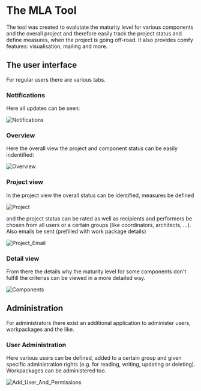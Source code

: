 # The MLA Tool
The tool was created to evalutate the maturity level for various components and the overall project and therefore easily track the project status and define measures, when the project is going off-road. 
It also provides comfy features: visualisation, mailing and more.

## The user interface
For regular users there are various tabs.

### Notifications

Here all updates can be seen:

![Notifications](https://github.com/user-attachments/assets/204b369e-710d-4799-aa4e-2b810e8ae693)

### Overview

Here the overall view the project and component status can be easily indentified:

![Overview](https://github.com/user-attachments/assets/8a5fd031-7249-4560-b454-83d730bf5616)

### Project view
In the project view the overall status can be identified, measures be defined

![Project](https://github.com/user-attachments/assets/1b827c8f-3da7-4f8d-887e-7d19ae8da86d)

and the project status can be rated as well as recipients and performers be chosen from all users or a certain groups (like coordinators, architects, ...).
Also emails be sent (prefilled with work package details)

![Project_Email](https://github.com/user-attachments/assets/ff8e93a3-5d76-4d76-bfbf-d3a748bb25f2)


### Detail view
From there the details why the maturity level for some components don't fulfill the criterias can be viewed in a more detailed way.

![Components](https://github.com/user-attachments/assets/58275ed2-2c86-4ba2-a6fe-f59472614626)

## Administration
For administrators there exist an additional application to administer users, workpackages and the like.

### User Administration
Here various users can be defined, added to a certain group and given specific administration rights (e.g. for reading, writing, updating or deleting). Workpackages can be administered too.

![Add_User_And_Permissions](https://github.com/user-attachments/assets/5ac99d49-c631-48dc-8252-17ad3399f855)

